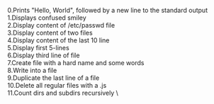 0.Prints "Hello, World", followed by a new line to the standard output \
1.Displays confused smiley \
2.Display content of /etc/passwd file \
3.Display content of two files \
4.Display content of the last 10 line \
5.Display first 5-lines \
6.Display third line of file \
7.Create file with a hard name and some words \
8.Write into a file \
9.Duplicate the last line of a file \
10.Delete all regular files with a .js \
11.Count dirs and subdirs recursively \


